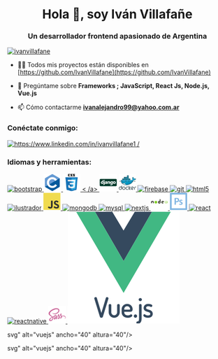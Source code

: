 <h1 align="center">Hola 👋, soy Iván Villafañe</h1>
<h3 align="center">Un desarrollador frontend apasionado de Argentina</h3>

<p align="left"> <a href= "https://github.com/ryo-ma/github-profile-trofeo"><img src="https://github-profile-trofeo.vercel.app/?username=ivanvillafane" alt="ivanvillafane" / ></a> </p>

- 👨‍💻 Todos mis proyectos están disponibles en [https://github.com/IvanVillafane](https://github.com/IvanVillafane)

- 💬 Pregúntame sobre **Frameworks ; JavaScript, React Js, Node.js, Vue.js**

- 📫 Cómo contactarme **ivanalejandro99@yahoo.com.ar**

<h3 align="left">Conéctate conmigo:</h3>
<p align ="izquierda">
<a href="https://linkedin.com/en/https://www.linkedin.com/en/ivanvillafane1/" target="blank"><img align="center" src="https:// raw.githubusercontent.com/rahuldkjain/github-profile-readme-generator/master/src/images/icons/Social/linked-in-alt.svg" alt="https://www.linkedin.com/in/ivanvillafane1 /" height="30" width="40" /></a>
</p>

<h3 align="left">Idiomas y herramientas:</h3>
<p align="left"> <a href="https://getbootstrap.com" target="_blank" rel="noreferrer"> <img src="https://raw.githubusercontent.com/devicons/devicon /master/icons/bootstrap/bootstrap-plain-wordmark.svg" alt="bootstrap" width="40" height="40"/> </a> <a href="https://www.cprogramming.com /" target="_blank" rel="noreferrer"> <img src="https://raw.githubusercontent.com/devicons/devicon/master/icons/c/c-original.svg" alt="c" ancho ="40" height="40"/> </a> <a href="https://www.w3schools.com/css/" target="_blank" rel="noreferrer"> <img src="https://raw.githubusercontent.com/devicons/devicon/master/icons/css3/css3-original-wordmark.svg" alt="css3" width="40" height="40"/> < /a> <a href="https://www.djangoproject.com/" target="_blank" rel="noreferrer"> <img src="https://raw.githubusercontent.com/devicons/devicon/master /icons/django/django-original.svg" alt="django" width="40" height="40"/> </a> <a href="https://www.docker.com/" target= "_blank" rel="noreferrer"> <img src="https://raw.githubusercontent.com/devicons/devicon/master/icons/docker/docker-original-wordmark.svg" alt="docker" width=" 40"height="40"/> </a> <a href="https://firebase.google.com/" target="_blank" rel="noreferrer"> <img src="https://www.vectorlogo .zone/logos/firebase/firebase-icon.svg" alt="firebase" width="40" height="40"/> </a> <a href="https://git-scm.com/" target="_blank" rel="noreferrer"> <img src="https://www.vectorlogo.zone/logos/git-scm/git-scm-icon.svg" alt="git" width="40" height="40"/> </a> <a href="https://www.w3.org/html/" target="_blank" rel="noreferrer"> <img src="https://raw .githubusercontent.com/devicons/devicon/master/icons/html5/html5-original-wordmark.svg" alt="html5" width="40" height="40"/> </a> <a href="https:// www.adobe.com/in/products/illustrator.html" target="_blank" rel="noreferrer"> <img src="https://www.vectorlogo.zone/logos/adobe_illustrator/adobe_illustrator-icon.svg" alt="ilustrador" ancho="40" altura="40"/> </a> <a href="https://developer.mozilla.org/en-US/docs/Web/JavaScript" target="_blank " rel="noreferrer"> <img src="https://raw.githubusercontent.com/devicons/devicon/master/icons/javascript/javascript-original.svg" alt="javascript" width="40"height="40"/> </a> <a href="https://www.mongodb.com/" target="_blank" rel="noreferrer"> <img src="https://raw.githubusercontent .com/devicons/devicon/master/icons/mongodb/mongodb-original-wordmark.svg" alt="mongodb" width="40" height="40"/> </a> <a href="https:/ /www.mysql.com/" target="_blank" rel="noreferrer"> <img src="https://raw.githubusercontent.com/devicons/devicon/master/icons/mysql/mysql-original-wordmark. svg" alt="mysql" width="40" height="40"/> </a> <a href="https://nextjs.org/" target="_blank" rel="noreferrer"><img src="https://cdn.worldvectorlogo.com/logos/nextjs-2.svg" alt="nextjs" width="40" height="40"/> </a> <a href="https ://nodejs.org" target="_blank" rel="noreferrer"> <img src="https://raw.githubusercontent.com/devicons/devicon/master/icons/nodejs/nodejs-original-wordmark.svg " alt="nodejs" width="40" height="40"/> </a> <a href="https://www.photoshop.com/en" target="_blank" rel="noreferrer"> <img src="https://raw.githubusercontent.com/devicons/devicon/master/icons/photoshop/photoshop-line.svg" alt="photoshop" width="40" height="40"/> </a> <a href="https://reactjs.org/" target="_blank" rel="noreferrer"> <img src="https://raw.githubusercontent.com/devicons/devicon/master/icons /react/react-original-wordmark.svg" alt="react" width="40" height="40"/> </a> <a href="https://reactnative.dev/" target="_blank " rel="noreferrer"> <img src="https://reactnative.dev/img/header_logo.svg" alt="reactnative" width="40" height="40"/> </a> <a href ="https://sass-lang.com" target="_blank" rel="noreferrer"> <img src="https://raw.githubusercontent.com/devicons/devicon/master/icons/sass/sass-original.svg" alt="sass" width="40" height="40"/> </a> <a href="https://vuejs. org/" target="_blank" rel="noreferrer"> <img src="https://raw.githubusercontent.com/devicons/devicon/master/icons/vuejs/vuejs-original-wordmark.svg" alt=" vuejs" ancho="40" altura="40"/> </a> </p>svg" alt="vuejs" ancho="40" altura="40"/> </a> </p>svg" alt="vuejs" ancho="40" altura="40"/> </a> </p>
